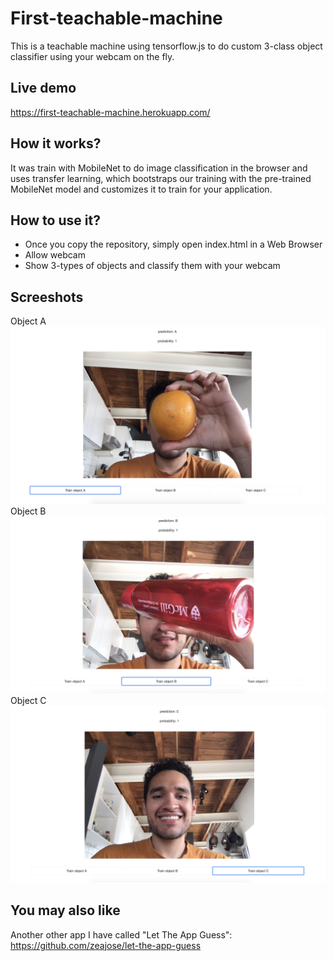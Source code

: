 # First-teachable-machine
This is a teachable machine using tensorflow.js to do custom 3-class object classifier using your webcam on the fly.

## Live demo

https://first-teachable-machine.herokuapp.com/

## How it works?

It was train with MobileNet to do image classification in the browser and uses transfer learning, which bootstraps our training with the pre-trained MobileNet model and customizes it to train for your application.


## How to use it?

- Once you copy the repository, simply open index.html in a Web Browser 
- Allow webcam
- Show 3-types of objects and classify them with your webcam


## Screeshots

<div>
  Object A 
  <img src="public/object_a.png" />
  <br>
  Object B 
  <img src="public/object_b.png" />
  <br>
  Object C 
  <img src="public/object_c.png" />
<div/>
  

## You may also like
Another other app I have called "Let The App Guess":
https://github.com/zeajose/let-the-app-guess

